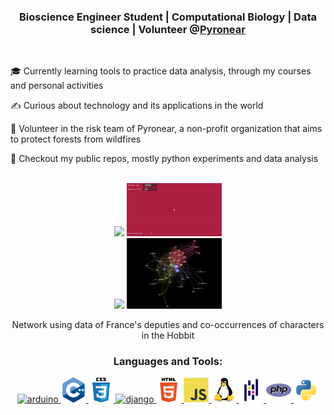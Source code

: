 
<h3 align="center">Bioscience Engineer Student | Computational Biology | Data science | Volunteer @<a href="pyronear.org">Pyronear</a></h2>

<br/>
<div>
  <p> 🎓 Currently learning tools to practice data analysis, through my courses and personal activities </p>
  <p> ✍️ Curious about technology and its applications in the world </p>
  <p> 🌱 Volunteer in the risk team of Pyronear, a non-profit organization that aims to protect forests from wildfires </p>
  <p> 📄 Checkout my public repos, mostly python experiments and data analysis </p>
</div>
<br>
<div align="center">
  <img src="https://github.com/juldpnt/juldpnt/blob/main/gol_1.gif?raw=true" width="30%"/>
  <img src="https://github.com/juldpnt/juldpnt/blob/main/gol_3.gif?raw=true" width="30%"/>
</div>
<div align="center">
  <img src="https://github.com/juldpnt/juldpnt/blob/main/deputes_compressed.png?raw=true" width="30%"/>
  <img src="https://github.com/juldpnt/juldpnt/blob/main/centrality.png?raw=true" width="30%"/>
  <p> Network using data of France's deputies and co-occurrences of characters in the Hobbit</p>
</div>

<h3 align="center">Languages and Tools:</h3>
<p align="center"> 
<a href="https://www.arduino.cc/" target="_blank" rel="noreferrer"> <img src="https://cdn.worldvectorlogo.com/logos/arduino-1.svg" alt="arduino" width="40" height="40"/> </a> 
<a href="https://www.w3schools.com/cpp/" target="_blank" rel="noreferrer"> <img src="https://raw.githubusercontent.com/devicons/devicon/master/icons/cplusplus/cplusplus-original.svg" alt="cplusplus" width="40" height="40"/> </a> 
<a href="https://www.w3schools.com/css/" target="_blank" rel="noreferrer"> <img src="https://raw.githubusercontent.com/devicons/devicon/master/icons/css3/css3-original-wordmark.svg" alt="css3" width="40" height="40"/> </a>
 <a href="https://www.djangoproject.com/" target="_blank" rel="noreferrer"> <img src="https://cdn.worldvectorlogo.com/logos/django.svg" alt="django" width="40" height="40"/> </a>
 <a href="https://www.w3.org/html/" target="_blank" rel="noreferrer"> <img src="https://raw.githubusercontent.com/devicons/devicon/master/icons/html5/html5-original-wordmark.svg" alt="html5" width="40" height="40"/> </a> 
 <a href="https://developer.mozilla.org/en-US/docs/Web/JavaScript" target="_blank" rel="noreferrer"> <img src="https://raw.githubusercontent.com/devicons/devicon/master/icons/javascript/javascript-original.svg" alt="javascript" width="40" height="40"/> </a> <a href="https://www.linux.org/" target="_blank" rel="noreferrer"> <img src="https://raw.githubusercontent.com/devicons/devicon/master/icons/linux/linux-original.svg" alt="linux" width="40" height="40"/> </a>
   <a href="https://pandas.pydata.org/" target="_blank" rel="noreferrer"> <img src="https://raw.githubusercontent.com/devicons/devicon/2ae2a900d2f041da66e950e4d48052658d850630/icons/pandas/pandas-original.svg" alt="pandas" width="40" height="40"/> </a>
   <a href="https://www.php.net" target="_blank" rel="noreferrer"> <img src="https://raw.githubusercontent.com/devicons/devicon/master/icons/php/php-original.svg" alt="php" width="40" height="40"/> </a> <a href="https://www.python.org" target="_blank" rel="noreferrer"> <img src="https://raw.githubusercontent.com/devicons/devicon/master/icons/python/python-original.svg" alt="python" width="40" height="40"/> </a> 

